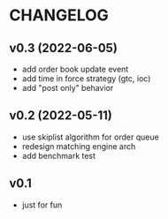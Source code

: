 # CHANGELOG

## v0.3 (2022-06-05)

- add order book update event
- add time in force strategy (gtc, ioc)
- add "post only" behavior

## v0.2 (2022-05-11)

- use skiplist algorithm for order queue
- redesign matching engine arch
- add benchmark test

## v0.1

- just for fun
